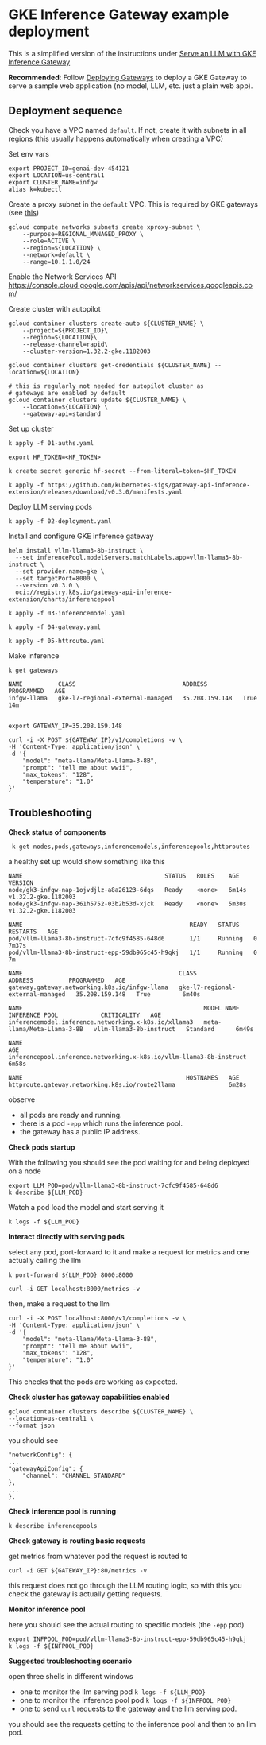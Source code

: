 
# GKE Inference Gateway example deployment

This is a simplified version of the instructions under [Serve an LLM with GKE Inference Gateway](https://cloud.google.com/kubernetes-engine/docs/tutorials/serve-with-gke-inference-gateway)

**Recommended**: Follow [Deploying Gateways](https://cloud.google.com/kubernetes-engine/docs/how-to/deploying-gateways) to deploy a GKE Gateway to serve a sample web application (no model, LLM, etc. just a plain web app).



## Deployment sequence

Check you have a VPC named `default`. If not, create it with subnets in all regions (this usually happens automatically when creating a VPC)

Set env vars

```
export PROJECT_ID=genai-dev-454121
export LOCATION=us-central1
export CLUSTER_NAME=infgw
alias k=kubectl
```


Create a proxy subnet in the `default` VPC. This is required by GKE gateways (see [this](https://cloud.google.com/load-balancing/docs/proxy-only-subnets#proxy_only_subnet_create))
```
gcloud compute networks subnets create xproxy-subnet \
    --purpose=REGIONAL_MANAGED_PROXY \
    --role=ACTIVE \
    --region=${LOCATION} \
    --network=default \
    --range=10.1.1.0/24
```

Enable the Network Services API https://console.cloud.google.com/apis/api/networkservices.googleapis.com/

Create cluster with autopilot
```
gcloud container clusters create-auto ${CLUSTER_NAME} \
    --project=${PROJECT_ID}\
    --region=${LOCATION}\
    --release-channel=rapid\
    --cluster-version=1.32.2-gke.1182003 

gcloud container clusters get-credentials ${CLUSTER_NAME} --location=${LOCATION}

# this is regularly not needed for autopilot cluster as
# gateways are enabled by default
gcloud container clusters update ${CLUSTER_NAME} \
    --location=${LOCATION} \
    --gateway-api=standard
```

Set up cluster
```
k apply -f 01-auths.yaml

export HF_TOKEN=<HF_TOKEN>

k create secret generic hf-secret --from-literal=token=$HF_TOKEN
      
k apply -f https://github.com/kubernetes-sigs/gateway-api-inference-extension/releases/download/v0.3.0/manifests.yaml
```

Deploy LLM serving pods

```
k apply -f 02-deployment.yaml
```

Install and configure GKE inference gateway
```
helm install vllm-llama3-8b-instruct \
  --set inferencePool.modelServers.matchLabels.app=vllm-llama3-8b-instruct \
  --set provider.name=gke \
  --set targetPort=8000 \
  --version v0.3.0 \
  oci://registry.k8s.io/gateway-api-inference-extension/charts/inferencepool

k apply -f 03-inferencemodel.yaml

k apply -f 04-gateway.yaml

k apply -f 05-httroute.yaml
```

Make inference
```
k get gateways

NAME          CLASS                              ADDRESS          PROGRAMMED   AGE
infgw-llama   gke-l7-regional-external-managed   35.208.159.148   True         14m


export GATEWAY_IP=35.208.159.148

curl -i -X POST ${GATEWAY_IP}/v1/completions -v \
-H 'Content-Type: application/json' \
-d '{
    "model": "meta-llama/Meta-Llama-3-8B",
    "prompt": "tell me about wwii",
    "max_tokens": "128",
    "temperature": "1.0"
}'
```



## Troubleshooting


**Check status of components**

     k get nodes,pods,gateways,inferencemodels,inferencepools,httproutes

a healthy set up would show something like this

    NAME                                        STATUS   ROLES    AGE     VERSION
    node/gk3-infgw-nap-1ojvdjlz-a8a26123-6dqs   Ready    <none>   6m14s   v1.32.2-gke.1182003
    node/gk3-infgw-nap-361h5752-03b2b53d-xjck   Ready    <none>   5m30s   v1.32.2-gke.1182003

    NAME                                               READY   STATUS    RESTARTS   AGE
    pod/vllm-llama3-8b-instruct-7cfc9f4585-648d6       1/1     Running   0          7m37s
    pod/vllm-llama3-8b-instruct-epp-59db965c45-h9qkj   1/1     Running   0          7m

    NAME                                            CLASS                              ADDRESS          PROGRAMMED   AGE
    gateway.gateway.networking.k8s.io/infgw-llama   gke-l7-regional-external-managed   35.208.159.148   True         6m40s

    NAME                                                   MODEL NAME                   INFERENCE POOL            CRITICALITY   AGE
    inferencemodel.inference.networking.x-k8s.io/xllama3   meta-llama/Meta-Llama-3-8B   vllm-llama3-8b-instruct   Standard      6m49s

    NAME                                                                  AGE
    inferencepool.inference.networking.x-k8s.io/vllm-llama3-8b-instruct   6m58s

    NAME                                              HOSTNAMES   AGE
    httproute.gateway.networking.k8s.io/route2llama               6m28s

observe
- all pods are ready and running.
- there is a pod `-epp` which runs the inference pool.
- the gateway has a public IP address.


**Check pods startup**

With the following you should see the pod waiting for and being deployed on a node

    export LLM_POD=pod/vllm-llama3-8b-instruct-7cfc9f4585-648d6
    k describe ${LLM_POD}

Watch a pod load the model and start serving it

    k logs -f ${LLM_POD}


**Interact directly with serving pods**

select any pod, port-forward to it and make a request for metrics and one actually calling the llm

    k port-forward ${LLM_POD} 8000:8000

    curl -i GET localhost:8000/metrics -v

then, make a request to the llm

    curl -i -X POST localhost:8000/v1/completions -v \
    -H 'Content-Type: application/json' \
    -d '{
        "model": "meta-llama/Meta-Llama-3-8B",
        "prompt": "tell me about wwii",
        "max_tokens": "128",
        "temperature": "1.0"
    }'

This checks that the pods are working as expected.

**Check cluster has gateway capabilities enabled**

    gcloud container clusters describe ${CLUSTER_NAME} \
    --location=us-central1 \
    --format json

you should see

    "networkConfig": {
    ...
    "gatewayApiConfig": {
        "channel": "CHANNEL_STANDARD"
    },
    ...
    },

**Check inference pool is running**

    k describe inferencepools

**Check gateway is routing basic requests**

get metrics from whatever pod the request is routed to

    curl -i GET ${GATEWAY_IP}:80/metrics -v

this request does not go through the LLM routing logic, so with this you check the gateway is actually getting requests. 

**Monitor inference pool**

here you should see the actual routing to specific models (the `-epp` pod)

    export INFPOOL_POD=pod/vllm-llama3-8b-instruct-epp-59db965c45-h9qkj
    k logs -f ${INFPOOL_POD}

**Suggested troubleshooting scenario**

open three shells in different windows

- one to monitor the llm serving pod `k logs -f ${LLM_POD}`
- one to monitor the inference pool pod `k logs -f ${INFPOOL_POD}`
- one to send `curl` requests to the gateway and the llm serving pod.

you should see the requests getting to the inference pool and then to an llm pod.